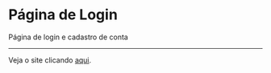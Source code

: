 # Página de Login
<p>Página de login e cadastro de conta<p/>
<hr/>
<p>Veja o site clicando <a href="https://gabrielveneza.github.io/Login-Page/">aqui<a/>.<p/>
